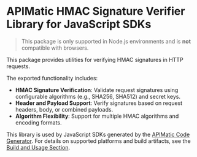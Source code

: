 # APIMatic HMAC Signature Verifier Library for JavaScript SDKs

> This package is only supported in Node.js environments and is **not** compatible with browsers.

This package provides utilities for verifying HMAC signatures in HTTP requests.

The exported functionality includes:

- **HMAC Signature Verification**: Validate request signatures using configurable algorithms (e.g., SHA256, SHA512) and secret keys.
- **Header and Payload Support**: Verify signatures based on request headers, body, or combined payloads.
- **Algorithm Flexibility**: Support for multiple HMAC algorithms and encoding formats.

This library is used by JavaScript SDKs generated by the [APIMatic Code Generator](http://www.apimatic.io). For details on supported platforms and build artifacts, see the [Build and Usage Section](https://github.com/apimatic/apimatic-js-runtime?tab=readme-ov-file#builds-and-usage).
